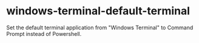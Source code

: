 # windows-terminal-default-terminal
Set the default terminal application from "Windows Terminal" to Command Prompt instead of Powershell.
